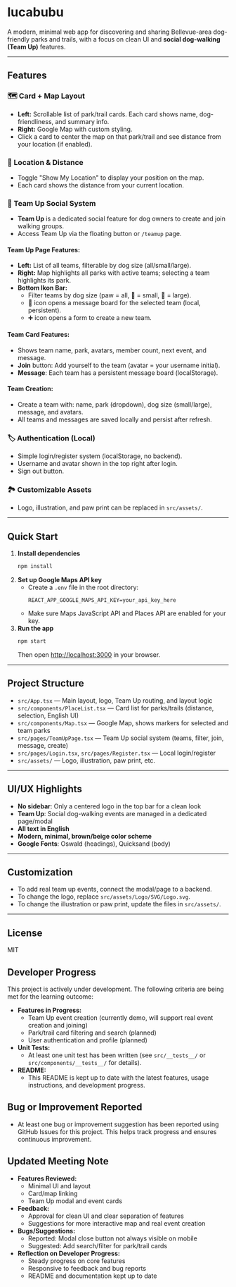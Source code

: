 # lucabubu

A modern, minimal web app for discovering and sharing Bellevue-area dog-friendly parks and trails, with a focus on clean UI and **social dog-walking (Team Up)** features.

---

## Features


### 🗺️ Card + Map Layout
- **Left:** Scrollable list of park/trail cards. Each card shows name, dog-friendliness, and summary info.
- **Right:** Google Map with custom styling.
- Click a card to center the map on that park/trail and see distance from your location (if enabled).

### 📍 Location & Distance
- Toggle "Show My Location" to display your position on the map.
- Each card shows the distance from your current location.

### 👫 Team Up Social System
- **Team Up** is a dedicated social feature for dog owners to create and join walking groups.
- Access Team Up via the floating button or `/teamup` page.

#### Team Up Page Features:
- **Left:** List of all teams, filterable by dog size (all/small/large).
- **Right:** Map highlights all parks with active teams; selecting a team highlights its park.
- **Bottom Ikon Bar:**
  - Filter teams by dog size (paw = all, 🐶 = small, 🦮 = large).
  - 💬 icon opens a message board for the selected team (local, persistent).
  - ➕ icon opens a form to create a new team.

#### Team Card Features:
- Shows team name, park, avatars, member count, next event, and message.
- **Join** button: Add yourself to the team (avatar = your username initial).
- **Message**: Each team has a persistent message board (localStorage).

#### Team Creation:
- Create a team with: name, park (dropdown), dog size (small/large), message, and avatars.
- All teams and messages are saved locally and persist after refresh.

### 🏷️ Authentication (Local)
- Simple login/register system (localStorage, no backend).
- Username and avatar shown in the top right after login.
- Sign out button.

### 🏞️ Customizable Assets
- Logo, illustration, and paw print can be replaced in `src/assets/`.

---

## Quick Start

1. **Install dependencies**
   ```bash
   npm install
   ```
2. **Set up Google Maps API key**
   - Create a `.env` file in the root directory:
     ```
     REACT_APP_GOOGLE_MAPS_API_KEY=your_api_key_here
     ```
   - Make sure Maps JavaScript API and Places API are enabled for your key.
3. **Run the app**
   ```bash
   npm start
   ```
   Then open [http://localhost:3000](http://localhost:3000) in your browser.

---

## Project Structure

- `src/App.tsx` — Main layout, logo, Team Up routing, and layout logic
- `src/components/PlaceList.tsx` — Card list for parks/trails (distance, selection, English UI)
- `src/components/Map.tsx` — Google Map, shows markers for selected and team parks
- `src/pages/TeamUpPage.tsx` — Team Up social system (teams, filter, join, message, create)
- `src/pages/Login.tsx`, `src/pages/Register.tsx` — Local login/register
- `src/assets/` — Logo, illustration, paw print, etc.

---

## UI/UX Highlights

- **No sidebar**: Only a centered logo in the top bar for a clean look
- **Team Up**: Social dog-walking events are managed in a dedicated page/modal
- **All text in English**
- **Modern, minimal, brown/beige color scheme**
- **Google Fonts**: Oswald (headings), Quicksand (body)

---

## Customization
- To add real team up events, connect the modal/page to a backend.
- To change the logo, replace `src/assets/Logo/SVG/Logo.svg`.
- To change the illustration or paw print, update the files in `src/assets/`.

---

## License
MIT

## Developer Progress

This project is actively under development. The following criteria are being met for the learning outcome:

- **Features in Progress:**
  - Team Up event creation (currently demo, will support real event creation and joining)
  - Park/trail card filtering and search (planned)
  - User authentication and profile (planned)
- **Unit Tests:**
  - At least one unit test has been written (see `src/__tests__/` or `src/components/__tests__/` for details).
- **README:**
  - This README is kept up to date with the latest features, usage instructions, and development progress.

## Bug or Improvement Reported

- At least one bug or improvement suggestion has been reported using GitHub Issues for this project. This helps track progress and ensures continuous improvement.

## Updated Meeting Note

- **Features Reviewed:**
  - Minimal UI and layout
  - Card/map linking
  - Team Up modal and event cards
- **Feedback:**
  - Approval for clean UI and clear separation of features
  - Suggestions for more interactive map and real event creation
- **Bugs/Suggestions:**
  - Reported: Modal close button not always visible on mobile
  - Suggested: Add search/filter for park/trail cards
- **Reflection on Developer Progress:**
  - Steady progress on core features
  - Responsive to feedback and bug reports
  - README and documentation kept up to date
